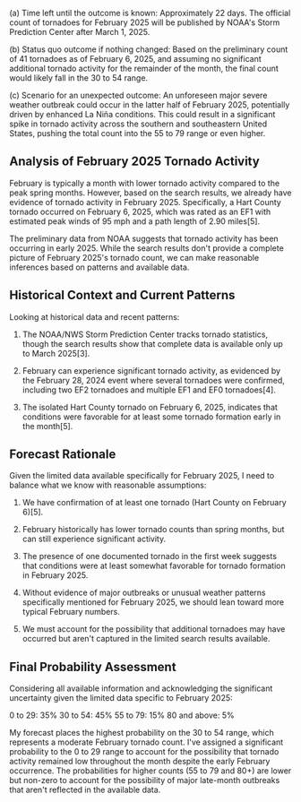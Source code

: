 (a) Time left until the outcome is known: Approximately 22 days. The official count of tornadoes for February 2025 will be published by NOAA's Storm Prediction Center after March 1, 2025.

(b) Status quo outcome if nothing changed: Based on the preliminary count of 41 tornadoes as of February 6, 2025, and assuming no significant additional tornado activity for the remainder of the month, the final count would likely fall in the 30 to 54 range.

(c) Scenario for an unexpected outcome: An unforeseen major severe weather outbreak could occur in the latter half of February 2025, potentially driven by enhanced La Niña conditions. This could result in a significant spike in tornado activity across the southern and southeastern United States, pushing the total count into the 55 to 79 range or even higher.

## Analysis of February 2025 Tornado Activity

February is typically a month with lower tornado activity compared to the peak spring months. However, based on the search results, we already have evidence of tornado activity in February 2025. Specifically, a Hart County tornado occurred on February 6, 2025, which was rated as an EF1 with estimated peak winds of 95 mph and a path length of 2.90 miles[5].

The preliminary data from NOAA suggests that tornado activity has been occurring in early 2025. While the search results don't provide a complete picture of February 2025's tornado count, we can make reasonable inferences based on patterns and available data.

## Historical Context and Current Patterns

Looking at historical data and recent patterns:

1. The NOAA/NWS Storm Prediction Center tracks tornado statistics, though the search results show that complete data is available only up to March 2025[3].

2. February can experience significant tornado activity, as evidenced by the February 28, 2024 event where several tornadoes were confirmed, including two EF2 tornadoes and multiple EF1 and EF0 tornadoes[4].

3. The isolated Hart County tornado on February 6, 2025, indicates that conditions were favorable for at least some tornado formation early in the month[5].

## Forecast Rationale

Given the limited data available specifically for February 2025, I need to balance what we know with reasonable assumptions:

1. We have confirmation of at least one tornado (Hart County on February 6)[5].

2. February historically has lower tornado counts than spring months, but can still experience significant activity.

3. The presence of one documented tornado in the first week suggests that conditions were at least somewhat favorable for tornado formation in February 2025.

4. Without evidence of major outbreaks or unusual weather patterns specifically mentioned for February 2025, we should lean toward more typical February numbers.

5. We must account for the possibility that additional tornadoes may have occurred but aren't captured in the limited search results available.

## Final Probability Assessment

Considering all available information and acknowledging the significant uncertainty given the limited data specific to February 2025:

0 to 29: 35%
30 to 54: 45%
55 to 79: 15%
80 and above: 5%

My forecast places the highest probability on the 30 to 54 range, which represents a moderate February tornado count. I've assigned a significant probability to the 0 to 29 range to account for the possibility that tornado activity remained low throughout the month despite the early February occurrence. The probabilities for higher counts (55 to 79 and 80+) are lower but non-zero to account for the possibility of major late-month outbreaks that aren't reflected in the available data.